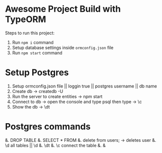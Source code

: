# Awesome Project Build with TypeORM

Steps to run this project:

1. Run `npm i` command
2. Setup database settings inside `ormconfig.json` file
3. Run `npm start` command

# Setup Postgres

1. Setup ormconfig.json file || loggin true || postgres username || db name
2. Create db -> createdb -U <postgres-username> <db-name>
3. Run the server to create entities -> npm start
4. Connect to db -> open the console and type psql then type -> \c <db-name>
5. Show the db -> \dt

# Postgres commands

&. DROP TABLE <table-name>
&. SELECT \* FROM <table-name>
&. delete from users; -> deletes user
&. \d all tables || \d <table-name>
&. \dt
&. \c <db-name> connect the table
&.
&
